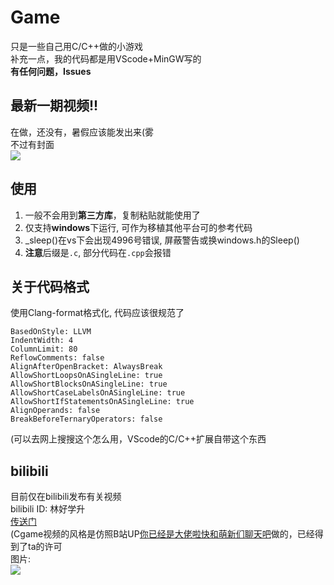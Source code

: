 # Game
只是一些自己用C/C++做的小游戏  
补充一点，我的代码都是用VScode+MinGW写的  
**有任何问题，Issues**
## 最新一期视频!!
在做，还没有，暑假应该能发出来(雾  
不过有封面  
![](https://github.com/HeW3/source/blob/main/cover1.png)
## 使用
1. 一般不会用到**第三方库**，复制粘贴就能使用了  
2. 仅支持**windows**下运行, 可作为移植其他平台可的参考代码  
3. _sleep()在vs下会出现4996号错误, 屏蔽警告或换windows.h的Sleep()  
4. **注意**后缀是`.c`, 部分代码在`.cpp`会报错
## 关于代码格式
使用Clang-format格式化, 代码应该很规范了  
```
BasedOnStyle: LLVM  
IndentWidth: 4  
ColumnLimit: 80  
ReflowComments: false  
AlignAfterOpenBracket: AlwaysBreak  
AllowShortLoopsOnASingleLine: true  
AllowShortBlocksOnASingleLine: true  
AllowShortCaseLabelsOnASingleLine: true  
AllowShortIfStatementsOnASingleLine: true  
AlignOperands: false  
BreakBeforeTernaryOperators: false  
```  
(可以去网上搜搜这个怎么用，VScode的C/C++扩展自带这个东西
## bilibili
目前仅在bilibili发布有关视频  
bilibili ID: 林好学升  
[传送门](https://space.bilibili.com/1234642275)  
(Cgame视频的风格是仿照B站UP[你已经是大佬啦快和萌新们聊天吧](https://space.bilibili.com/345058248 "膜拜大佬")做的，已经得到了ta的许可  
图片:  
![](https://github.com/HeW3/source/blob/main/allow.png)  
